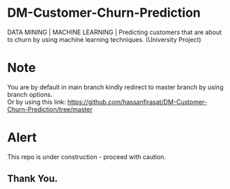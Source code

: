 # DM-Customer-Churn-Prediction
DATA MINING | MACHINE LEARNING | Predicting customers that are about to churn by using machine learning techniques. (University Project)  
# Note
You are by default in main branch kindly redirect to master branch by using branch options.  
Or by using this link: https://github.com/hassanfirasat/DM-Customer-Churn-Prediction/tree/master  
# Alert
This repo is under construction - proceed with caution.  
## Thank You.
